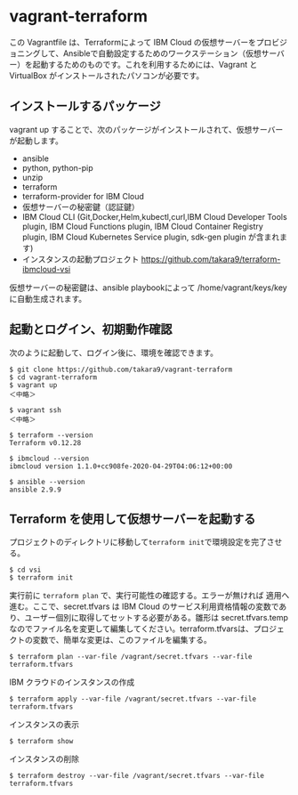 # vagrant-terraform

この Vagrantfile は、Terraformによって IBM Cloud の仮想サーバーをプロビジョニングして、Ansibleで自動設定するためのワークステーション（仮想サーバー）を起動するためのものです。これを利用するためには、Vagrant と VirtualBox がインストールされたパソコンが必要です。


## インストールするパッケージ

vagrant up することで、次のパッケージがインストールされて、仮想サーバーが起動します。

* ansible
* python, python-pip
* unzip
* terraform
* terraform-provider for IBM Cloud
* 仮想サーバーの秘密鍵（認証鍵）
* IBM Cloud CLI (Git,Docker,Helm,kubectl,curl,IBM Cloud Developer Tools plugin, IBM Cloud Functions plugin, IBM Cloud Container Registry plugin, IBM Cloud Kubernetes Service plugin, sdk-gen plugin が含まれます)
* インスタンスの起動プロジェクト https://github.com/takara9/terraform-ibmcloud-vsi

仮想サーバーの秘密鍵は、ansible playbookによって /home/vagrant/keys/key に自動生成されます。


## 起動とログイン、初期動作確認

次のように起動して、ログイン後に、環境を確認できます。

~~~
$ git clone https://github.com/takara9/vagrant-terraform
$ cd vagrant-terraform
$ vagrant up
＜中略＞

$ vagrant ssh
＜中略＞

$ terraform --version
Terraform v0.12.28

$ ibmcloud --version
ibmcloud version 1.1.0+cc908fe-2020-04-29T04:06:12+00:00

$ ansible --version
ansible 2.9.9
~~~

## Terraform を使用して仮想サーバーを起動する


プロジェクトのディレクトリに移動して`terraform init`で環境設定を完了させる。

~~~
$ cd vsi
$ terraform init
~~~

実行前に `terraform plan` で、実行可能性の確認する。エラーが無ければ 適用へ進む。ここで、secret.tfvars は IBM Cloud のサービス利用資格情報の変数であり、ユーザー個別に取得してセットする必要がある。雛形は secret.tfvars.temp なのでファイル名を変更して編集してください。terraform.tfvarsは、プロジェクトの変数で、簡単な変更は、このファイルを編集する。

~~~
$ terraform plan --var-file /vagrant/secret.tfvars --var-file terraform.tfvars
~~~

IBM クラウドのインスタンスの作成

~~~
$ terraform apply --var-file /vagrant/secret.tfvars --var-file terraform.tfvars
~~~

インスタンスの表示

~~~
$ terraform show
~~~

インスタンスの削除

~~~
$ terraform destroy --var-file /vagrant/secret.tfvars --var-file terraform.tfvars
~~~












